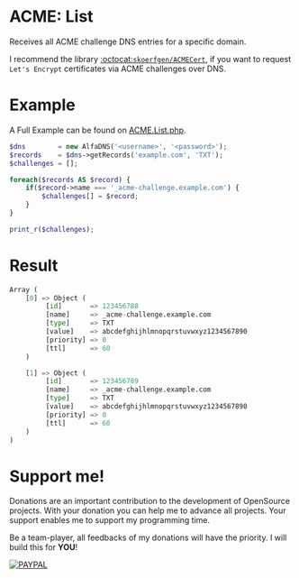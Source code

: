 # ACME: List
Receives all ACME challenge DNS entries for a specific domain.

I recommend the library [:octocat:`skoerfgen/ACMECert`](https://github.com/skoerfgen/ACMECert), if you want to request `Let's Encrypt` certificates via ACME challenges over DNS.

# Example
A Full Example can be found on [ACME.List.php](ACME.List.php).

```php
$dns		= new AlfaDNS('<username>', '<password>');
$records	= $dns->getRecords('example.com', 'TXT');
$challenges	= [];

foreach($records AS $record) {
	if($record->name === '_acme-challenge.example.com') {
		$challenges[] = $record;
	}
}

print_r($challenges);
```

# Result
```python
Array (
    [0] => Object (
         [id]		=> 123456788
         [name]		=> _acme-challenge.example.com
         [type]		=> TXT
         [value]	=> abcdefghijhlmnopqrstuvwxyz1234567890
         [priority]	=> 0
         [ttl]		=> 60
    )

    [1] => Object (
         [id]		=> 123456789
         [name]		=> _acme-challenge.example.com
         [type]		=> TXT
         [value]	=> abcdefghijhlmnopqrstuvwxyz1234567890
         [priority]	=> 0
         [ttl]		=> 60
    )
)
```

# Support me!
Donations are an important contribution to the development of OpenSource projects. With your donation you can help me to advance all projects. Your support enables me to support my programming time.

Be a team-player, all feedbacks of my donations will have the priority. I will build this for **YOU**!

[![PAYPAL]](https://paypal.me/debitdirect)

[PAYPAL]: https://img.shields.io/badge/PayPal-%24?style=for-the-badge&logo=paypal&color=%23169BD7
